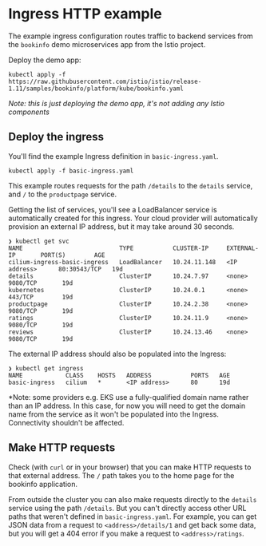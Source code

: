 # Ingress HTTP example

The example ingress configuration routes traffic to backend services from the `bookinfo` demo microservices app from the Istio project. 

Deploy the demo app: 

```
kubectl apply -f https://raw.githubusercontent.com/istio/istio/release-1.11/samples/bookinfo/platform/kube/bookinfo.yaml
```

*Note: this is just deploying the demo app, it's not adding any Istio components*

## Deploy the ingress

You'll find the example Ingress definition in `basic-ingress.yaml`.

```
kubectl apply -f basic-ingress.yaml 
```

This example routes requests for the path `/details` to the `details` service, and `/` to the `productpage` service. 

Getting the list of services, you'll see a LoadBalancer service is automatically created for this ingress. Your cloud provider will automatically provision an external IP address, but it may take around 30 seconds.

```
❯ kubectl get svc
NAME                           TYPE           CLUSTER-IP     EXTERNAL-IP       PORT(S)        AGE
cilium-ingress-basic-ingress   LoadBalancer   10.24.11.148   <IP address>      80:30543/TCP   19d
details                        ClusterIP      10.24.7.97     <none>            9080/TCP       19d
kubernetes                     ClusterIP      10.24.0.1      <none>            443/TCP        19d
productpage                    ClusterIP      10.24.2.38     <none>            9080/TCP       19d
ratings                        ClusterIP      10.24.11.9     <none>            9080/TCP       19d
reviews                        ClusterIP      10.24.13.46    <none>            9080/TCP       19d
```

The external IP address should also be populated into the Ingress: 

```
❯ kubectl get ingress
NAME            CLASS    HOSTS   ADDRESS           PORTS   AGE
basic-ingress   cilium   *       <IP address>      80      19d
```

*Note: some providers e.g. EKS use a fully-qualified domain name rather than an IP address. In this case, for now you will need to get the domain name from the service as it won't be populated into the Ingress. Connectivity shouldn't be affected. 

## Make HTTP requests

Check (with `curl` or in your browser) that you can make HTTP requests to that external address. The `/` path takes you to the home page for the bookinfo application. 

From outside the cluster you can also make requests directly to the `details` service using the path `/details`. But you can't directly access other URL paths that weren't defined in `basic-ingress.yaml`. For example, you can get JSON data from a request to  `<address>/details/1` and get back some data, but you will get a 404 error if you make a request to `<address>/ratings`. 

